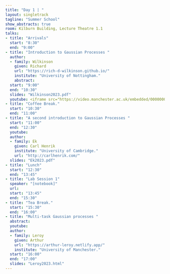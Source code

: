 ```yaml
---
title: "Day 1 | "
layout: singletrack
tagline: "Summer School"
show_abstracts: true
room: Kilburn Building, Lecture Theatre 1.1
talks:
- title: "Arrivals"
  start: "8:30"
  end: "9:00"
- title: "Introduction to Gaussian Processes "
  author:
  - family: Wilkinson
    given: Richard
    url: "https://rich-d-wilkinson.github.io/"
    institute: "University of Nottingham."   
    abstract:
  start: "9:00"
  end: "10:30"
  slides: "Wilkinson2023.pdf"
  youtube: <iframe src="https://video.manchester.ac.uk/embedded/00000000-4f85-e534-0000-018a83412800" width="660" height="380" style="border:none; overflow: hidden;" scrolling="no"  webkitallowfullscreen mozallowfullscreen allowfullscreen></iframe>
- title: "Coffee Break."
  start: "10:30"
  end: "11:00"
- title: "A second introduction to Gaussian Processes "
  start: "11:00"
  end: "12:30"
  youtube: 
  author:  
  - family: Ek
    given: Carl Henrik
    institute: "University of Cambridge."
    url: "http://carlhenrik.com/"
  slides: "Ek2023.pdf"
- title: "Lunch"
  start: "12:30"
  end: "13:45"
- title: "Lab Session 1"
  speaker: "[notebook]"
  url:
  start: "13:45"
  end: "15:30"
- title: "Tea Break."
  start: "15:30"
  end: "16:00"
- title: "Multi-task Gaussian processes "
  abstract: 
  youtube: 
  author:
  - family: Leroy 
    given: Arthur
    url: "https://arthur-leroy.netlify.app/"
    institute: "University of Manchester."  
  start: "16:00"
  end: "17:00"
  slides: "Leroy2023.html"
---
```

